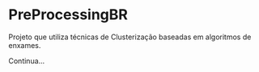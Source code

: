 # PreProcessingBR

Projeto que utiliza técnicas de Clusterização baseadas em algoritmos de enxames.

Continua...
